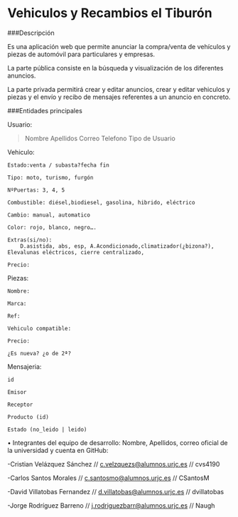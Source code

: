 

Vehiculos y Recambios el Tiburón 
================================

###Descripción

Es una aplicación web que permite anunciar la compra/venta de vehículos y piezas de automóvil para 
particulares y empresas.

La parte pública consiste en la búsqueda y visualización de los diferentes anuncios.

La parte privada permitirá crear y editar anuncios, crear y editar vehiculos y piezas y el envío y 
recibo de mensajes referentes a un anuncio en concreto.



###Entidades principales

Usuario:

>Nombre
>Apellidos 
>Correo
>Telefono
>Tipo de Usuario


Vehiculo:

	Estado:venta / subasta?fecha fin
	
	Tipo: moto, turismo, furgón
	
	NºPuertas: 3, 4, 5
	
	Combustible: diésel,biodiesel, gasolina, hibrido, eléctrico
	
	Cambio: manual, automatico
	
	Color: rojo, blanco, negro….
	
	Extras(si/no):
		D.asistida, abs, esp, A.Acondicionado,climatizador(¿bizona?), Elevalunas eléctricos, cierre centralizado,
	
	Precio:
	
Piezas:
	
	Nombre:
	
	Marca:
	
	Ref:
	
	Vehiculo compatible:
	
	Precio:

	¿Es nueva? ¿o de 2ª?

Mensajeria:

    id
    
    Emisor
    
    Receptor
    
    Producto (id)
    
    Estado (no_leido | leido)

    
	

• Integrantes del equipo de desarrollo: Nombre, Apellidos, correo oficial de la universidad y
cuenta en GitHub:

-Cristian Velázquez Sánchez // c.velzquezs@alumnos.urjc.es // cvs4190

-Carlos Santos Morales // c.santosmo@alumnos.urjc.es // CSantosM

-David Villatobas Fernandez // d.villatobas@alumnos.urjc.es // dvillatobas

-Jorge Rodríguez Barreno // j.rodriguezbarr@alumnos.urjc.es // Naugh


